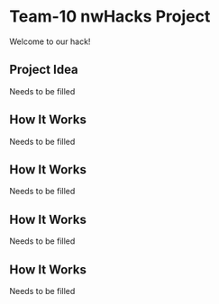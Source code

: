 # Team-10 nwHacks Project
Welcome to our hack!

## Project Idea
Needs to be filled

## How It Works
Needs to be filled

## How It Works
Needs to be filled

## How It Works
Needs to be filled

## How It Works
Needs to be filled